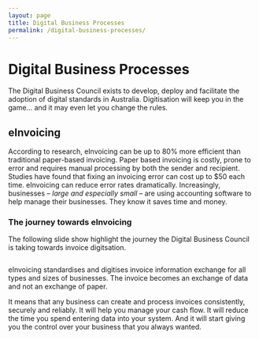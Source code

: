 ```yaml
---
layout: page
title: Digital Business Processes
permalink: /digital-business-processes/
---
```


# Digital Business Processes

The Digital Business Council exists to develop, deploy and facilitate the adoption of digital standards in Australia. Digitisation will keep you in the game… and it may even let you change the rules.

## eInvoicing

According to research, eInvoicing can be up to 80% more efficient than traditional paper-based invoicing.
Paper based invoicing is costly, prone to error and requires manual processing by both the sender and recipient.
Studies have found that fixing an invoicing error can cost up to $50 each time. eInvoicing can reduce error rates dramatically.
Increasingly, businesses – *large and especially small* – are using accounting software to help manage their businesses. They know it saves time and money.

<div>
<style>
.mySlides {display:none}
.w3-left, .w3-right, .w3-badge {cursor:pointer}
.w3-left{float:left!important}
.w3-right{float:right!important}
.w3-badge {background-color:#000;color:#fff;display:inline-block;padding:0px;text-align:center;height:13px;width:13px; border-radius:50%}
.w3-border{border:1px solid #ccc!important}
.w3-padding-left{padding-left:16px!important}.w3-padding-right{padding-right:16px!important}
.w3-transparent{background-color:transparent!important}
.w3-white,.w3-hover-white:hover{color:#000!important;background-color:#fff!important}
.w3-hover-text-khaki:hover{color:#b4aa50!important}
.w3-display-bottommiddle{position:absolute;left:50%;bottom:0;transform:translate(-50%,0%);-ms-transform:translate(-50%,0%)}
.w3-center{display:inline-block;width:auto}
.w3-large{font-size:18px!important}
.w3-section{margin-top:16px!important;margin-bottom:16px!important}
.w3-content{max-width:980px;margin:auto;font-family:Verdana,sans-serif;font-size:15px;line-height:1.5;overflow-x:hidden}
.w3-container{padding:0.01em 16px}
.w3-container:after,.w3-container:before{content:"";display:table;clear:both}
.w3-display-container{position:relative}
</style>

<div>
  <h3>The journey towards eInvoicing</h3>
  <p>The following slide show highlight the journey the Digital Business Council is taking towards invoice digitsation.</p>
</div>

<div class="w3-content w3-display-container" style="max-width:800px">
  <img class="mySlides" src="{{site.url | absolute}}/images/StratSourcing.png" style="width:100%">
  <img class="mySlides" src="{{site.url | absolute}}/images/einvoicing-current-state.png" style="width:100%">
  <img class="mySlides" src="{{site.url | absolute}}/images/einvoicing-current-state2.png" style="width:100%">
  <img class="mySlides" src="{{site.url | absolute}}/images/einvoicing-approach.png" style="width:100%">
   
  <div class="w3-center w3-section w3-large w3-text-white w3-display-bottommiddle" >
    <div class="w3-left w3-padding-left w3-hover-text-khaki" onclick="plusDivs(-1)">&#10094;</div>
    <div class="w3-right w3-padding-right w3-hover-text-khaki" onclick="plusDivs(1)">&#10095;</div>
    <span class="w3-badge dotObjects w3-border w3-transparent w3-hover-white" onclick="currentDiv(1)"></span>
    <span class="w3-badge dotObjects w3-border w3-transparent w3-hover-white" onclick="currentDiv(2)"></span>
    <span class="w3-badge dotObjects w3-border w3-transparent w3-hover-white" onclick="currentDiv(3)"></span>
    <span class="w3-badge dotObjects w3-border w3-transparent w3-hover-white" onclick="currentDiv(4)"></span>
  </div>
</div>
  
<script>
var slideIndex = 1;
showDivs(slideIndex);

function plusDivs(n) {
  showDivs(slideIndex += n);
}

function currentDiv(n) {
  showDivs(slideIndex = n);
}

function showDivs(n) {
  var i;
  var x = document.getElementsByClassName("mySlides");
  var dots = document.getElementsByClassName("dotObjects");
  if (n > x.length) {slideIndex = 1}    
  if (n < 1) {slideIndex = x.length}
  for (i = 0; i < x.length; i++) {
     x[i].style.display = "none";  
  }
  for (i = 0; i < dots.length; i++) {
     dots[i].className = dots[i].className.replace(" w3-white", "");
  }
  x[slideIndex-1].style.display = "block";  
  dots[slideIndex-1].className += " w3-white";
}
</script>


eInvoicing standardises and digitises invoice information exchange for all types and sizes of businesses. The invoice becomes an exchange of data and not an exchange of paper.

It means that any business can create and process invoices consistently, securely and reliably. It will help you manage your cash flow. It will reduce the time you spend entering data into your system. And it will start giving you the control over your business that you always wanted.
